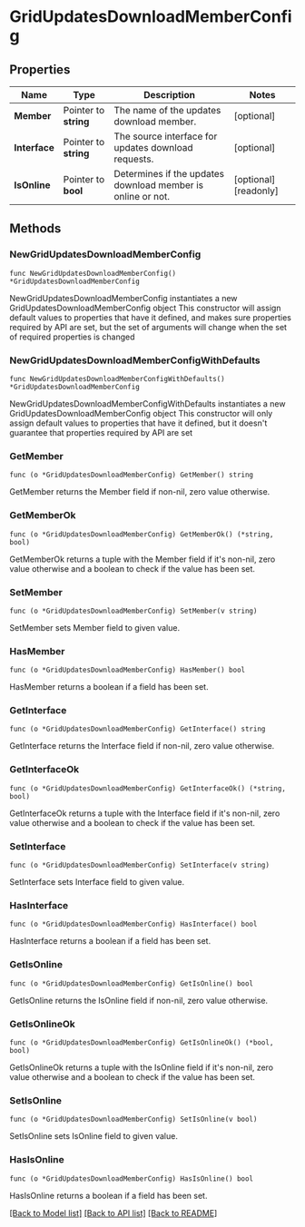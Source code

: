 # GridUpdatesDownloadMemberConfig

## Properties

Name | Type | Description | Notes
------------ | ------------- | ------------- | -------------
**Member** | Pointer to **string** | The name of the updates download member. | [optional] 
**Interface** | Pointer to **string** | The source interface for updates download requests. | [optional] 
**IsOnline** | Pointer to **bool** | Determines if the updates download member is online or not. | [optional] [readonly] 

## Methods

### NewGridUpdatesDownloadMemberConfig

`func NewGridUpdatesDownloadMemberConfig() *GridUpdatesDownloadMemberConfig`

NewGridUpdatesDownloadMemberConfig instantiates a new GridUpdatesDownloadMemberConfig object
This constructor will assign default values to properties that have it defined,
and makes sure properties required by API are set, but the set of arguments
will change when the set of required properties is changed

### NewGridUpdatesDownloadMemberConfigWithDefaults

`func NewGridUpdatesDownloadMemberConfigWithDefaults() *GridUpdatesDownloadMemberConfig`

NewGridUpdatesDownloadMemberConfigWithDefaults instantiates a new GridUpdatesDownloadMemberConfig object
This constructor will only assign default values to properties that have it defined,
but it doesn't guarantee that properties required by API are set

### GetMember

`func (o *GridUpdatesDownloadMemberConfig) GetMember() string`

GetMember returns the Member field if non-nil, zero value otherwise.

### GetMemberOk

`func (o *GridUpdatesDownloadMemberConfig) GetMemberOk() (*string, bool)`

GetMemberOk returns a tuple with the Member field if it's non-nil, zero value otherwise
and a boolean to check if the value has been set.

### SetMember

`func (o *GridUpdatesDownloadMemberConfig) SetMember(v string)`

SetMember sets Member field to given value.

### HasMember

`func (o *GridUpdatesDownloadMemberConfig) HasMember() bool`

HasMember returns a boolean if a field has been set.

### GetInterface

`func (o *GridUpdatesDownloadMemberConfig) GetInterface() string`

GetInterface returns the Interface field if non-nil, zero value otherwise.

### GetInterfaceOk

`func (o *GridUpdatesDownloadMemberConfig) GetInterfaceOk() (*string, bool)`

GetInterfaceOk returns a tuple with the Interface field if it's non-nil, zero value otherwise
and a boolean to check if the value has been set.

### SetInterface

`func (o *GridUpdatesDownloadMemberConfig) SetInterface(v string)`

SetInterface sets Interface field to given value.

### HasInterface

`func (o *GridUpdatesDownloadMemberConfig) HasInterface() bool`

HasInterface returns a boolean if a field has been set.

### GetIsOnline

`func (o *GridUpdatesDownloadMemberConfig) GetIsOnline() bool`

GetIsOnline returns the IsOnline field if non-nil, zero value otherwise.

### GetIsOnlineOk

`func (o *GridUpdatesDownloadMemberConfig) GetIsOnlineOk() (*bool, bool)`

GetIsOnlineOk returns a tuple with the IsOnline field if it's non-nil, zero value otherwise
and a boolean to check if the value has been set.

### SetIsOnline

`func (o *GridUpdatesDownloadMemberConfig) SetIsOnline(v bool)`

SetIsOnline sets IsOnline field to given value.

### HasIsOnline

`func (o *GridUpdatesDownloadMemberConfig) HasIsOnline() bool`

HasIsOnline returns a boolean if a field has been set.


[[Back to Model list]](../README.md#documentation-for-models) [[Back to API list]](../README.md#documentation-for-api-endpoints) [[Back to README]](../README.md)


